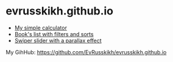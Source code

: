 # evrusskikh.github.io

<ul>
  <li><a href="/MyCalculator">My simple calculator</a></li>
  <li><a href="/Sort&Filter">Book's list with filters and sorts</a></li>
  <li><a href="/Slider">Swiper slider with a parallax effect</a></li>
</ul>

<p>My GihHub: <a href="https://github.com/EvRusskikh/evrusskikh.github.io" target="_blank">https://github.com/EvRusskikh/evrusskikh.github.io</a></p>
